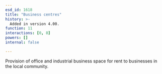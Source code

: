 ```yaml
---
esd_id: 1618
title: "Business centres"
history: >-
  Added in version 4.00.
function: 11
interactions: [0, 8]
powers: []
internal: false

---
```


Provision of office and industrial business space for rent to businesses in the local community.

